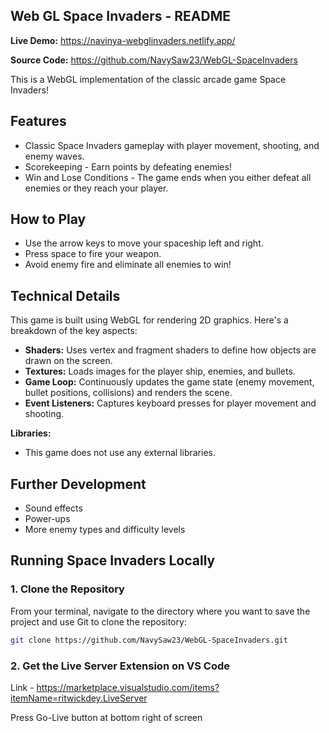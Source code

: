## Web GL Space Invaders - README

**Live Demo:** https://navinya-webglinvaders.netlify.app/

**Source Code:** https://github.com/NavySaw23/WebGL-SpaceInvaders

This is a WebGL implementation of the classic arcade game Space Invaders!


## Features

* Classic Space Invaders gameplay with player movement, shooting, and enemy waves.
* Scorekeeping - Earn points by defeating enemies!
* Win and Lose Conditions - The game ends when you either defeat all enemies or they reach your player.


## How to Play

* Use the arrow keys to move your spaceship left and right.
* Press space to fire your weapon.
* Avoid enemy fire and eliminate all enemies to win!


## Technical Details

This game is built using WebGL for rendering 2D graphics. Here's a breakdown of the key aspects:

* **Shaders:** Uses vertex and fragment shaders to define how objects are drawn on the screen.
* **Textures:** Loads images for the player ship, enemies, and bullets.
* **Game Loop:** Continuously updates the game state (enemy movement, bullet positions, collisions) and renders the scene.
* **Event Listeners:** Captures keyboard presses for player movement and shooting.

**Libraries:**

* This game does not use any external libraries.


## Further Development

* Sound effects
* Power-ups
* More enemy types and difficulty levels


## Running Space Invaders Locally

### 1. Clone the Repository

From your terminal, navigate to the directory where you want to save the project and use Git to clone the repository:

```bash
git clone https://github.com/NavySaw23/WebGL-SpaceInvaders.git
```


### 2. Get the Live Server Extension on VS Code
Link - https://marketplace.visualstudio.com/items?itemName=ritwickdey.LiveServer

Press Go-Live button at bottom right of screen

